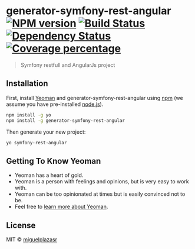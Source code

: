 # generator-symfony-rest-angular [![NPM version][npm-image]][npm-url] [![Build Status][travis-image]][travis-url] [![Dependency Status][daviddm-image]][daviddm-url] [![Coverage percentage][coveralls-image]][coveralls-url]
> Symfony restfull and AngularJs project

## Installation

First, install [Yeoman](http://yeoman.io) and generator-symfony-rest-angular using [npm](https://www.npmjs.com/) (we assume you have pre-installed [node.js](https://nodejs.org/)).

```bash
npm install -g yo
npm install -g generator-symfony-rest-angular
```

Then generate your new project:

```bash
yo symfony-rest-angular
```

## Getting To Know Yeoman

 * Yeoman has a heart of gold.
 * Yeoman is a person with feelings and opinions, but is very easy to work with.
 * Yeoman can be too opinionated at times but is easily convinced not to be.
 * Feel free to [learn more about Yeoman](http://yeoman.io/).

## License

MIT © [miguelplazasr](http://www.pulsar-it.net/)


[npm-image]: https://badge.fury.io/js/generator-symfony-rest-angular.svg
[npm-url]: https://npmjs.org/package/generator-symfony-rest-angular
[travis-image]: https://travis-ci.org/miguelplazasr/generator-symfony-rest-angular.svg?branch=master
[travis-url]: https://travis-ci.org/miguelplazasr/generator-symfony-rest-angular
[daviddm-image]: https://david-dm.org/miguelplazasr/generator-symfony-rest-angular.svg?theme=shields.io
[daviddm-url]: https://david-dm.org/miguelplazasr/generator-symfony-rest-angular
[coveralls-image]: https://coveralls.io/repos/miguelplazasr/generator-symfony-rest-angular/badge.svg
[coveralls-url]: https://coveralls.io/r/miguelplazasr/generator-symfony-rest-angular
